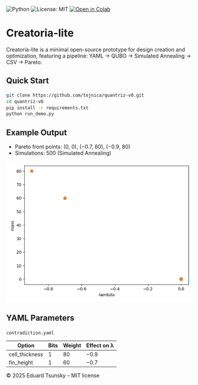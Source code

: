 ![Python](https://img.shields.io/badge/python-3.10%2B-blue)
![License: MIT](https://img.shields.io/badge/license-MIT-green)
[![Open in Colab](https://colab.research.google.com/assets/colab-badge.svg)](https://colab.research.google.com/github/tejnica/quantriz-v0/blob/main/run_demo.py)

# Creatoria-lite

Creatoria-lite is a minimal open-source prototype for design creation and optimization,
featuring a pipeline: YAML → QUBO → Simulated Annealing → CSV → Pareto.

## Quick Start

```bash
git clone https://github.com/tejnica/quantriz-v0.git
cd quantriz-v0
pip install -r requirements.txt
python run_demo.py
```

## Example Output

- Pareto front points: (0, 0), (−0.7, 60), (−0.9, 80)
- Simulations: 500 (Simulated Annealing)

![Pareto Chart](pareto.png)

## YAML Parameters

`contradiction.yaml`

| Option         | Bits | Weight | Effect on λ |
|----------------|------|--------|-------------|
| cell_thickness | 1    | 80     | −0.9        |
| fin_height     | 1    | 60     | −0.7        |

© 2025 Eduard Tsunsky  – MIT license
